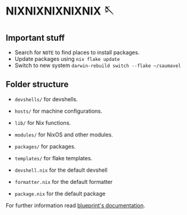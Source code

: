 # NIXNIXNIXNIXNIX 🪡

## Important stuff

- Search for `NOTE` to find places to install packages.
- Update packages using `nix flake update`
- Switch to new system `darwin-rebuild switch --flake ~/saumavel`

## Folder structure

- `devshells/` for devshells.
- `hosts/` for machine configurations.
- `lib/` for Nix functions.
- `modules/` for NixOS and other modules.
- `packages/` for packages.
- `templates/` for flake templates.

- `devshell.nix` for the default devshell
- `formatter.nix` for the default formatter
- `package.nix` for the default package

For further information read [blueprint's documentation](https://github.com/numtide/blueprint/blob/main/docs/folder-structure.md).
